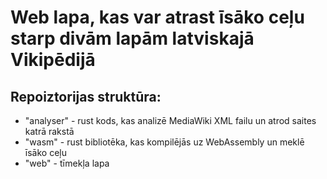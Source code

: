 # Web lapa, kas var atrast īsāko ceļu starp divām lapām latviskajā Vikipēdijā

## Repoiztorijas struktūra:

- "analyser" - rust kods, kas analizē MediaWiki XML failu un atrod saites katrā rakstā
- "wasm" - rust bibliotēka, kas kompilējās uz WebAssembly un meklē īsāko ceļu
- "web" - tīmekļa lapa
